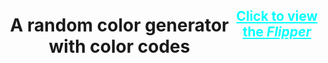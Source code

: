 <div style="display:flex;text-align:center">
<h1 style="text-align:center">A random color generator with color codes</h1>
<h2><a href="https://raghava-moorthy.github.io/colorFlipper/colorFlipper/index.html" target="_bank" style="color:cyan">Click to view the <i>Flipper<i></a></h2>
</div>
